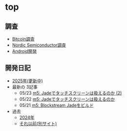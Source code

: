 # top

## 調査

* [Bitcoin調査](bitcoin/index.md)
* [Nordic Semiconductor調査](nrf/index.md)
* [Android開発](android/index.md)

## 開発日記

* [2025年(更新中)](devwork2025.md)
* 最新の 3記事
  * 05/23 [m5: Jadeでタッチスクリーンは扱えるのか (2)](2025/05/20250523-m5.md)
  * 05/22 [m5: Jadeでタッチスクリーンは扱えるのか](2025/05/20250522a-m5.md)
  * 05/21 [m5: Blockstream Jadeをビルド](2025/05/20250521-m5a.md)
* 過去
  * [2024年](devwork2024.md)
  * [それ以前(別サイト)](https://hiro99ma.blogspot.com/)
